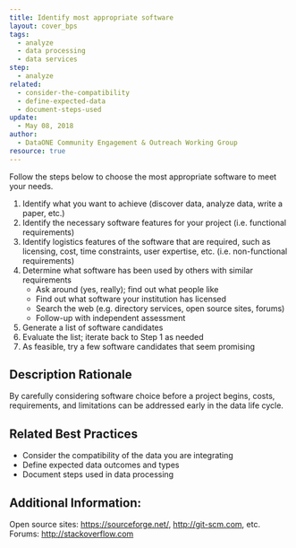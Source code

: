 ```yaml
---
title: Identify most appropriate software
layout: cover_bps
tags:
  - analyze
  - data processing
  - data services
step:
  - analyze
related:
  - consider-the-compatibility
  - define-expected-data
  - document-steps-used
update:
  - May 08, 2018
author:
  - DataONE Community Engagement & Outreach Working Group
resource: true
---
```




Follow the steps below to choose the most appropriate software to meet your needs.
  1. Identify what you want to achieve (discover data, analyze data, write a paper, etc.)
  2. Identify the necessary software features for your project (i.e. functional requirements)
  3. Identify logistics features of the software that are required, such as licensing, cost, time constraints, user expertise, etc. (i.e. non-functional requirements)
  4. Determine what software has been used by others with similar requirements
     - Ask around (yes, really); find out what people like
     - Find out what software your institution has licensed
     - Search the web (e.g. directory services, open source sites, forums)
     - Follow-up with independent assessment
   5. Generate a list of software candidates
   6. Evaluate the list; iterate back to Step 1 as needed
   7. As feasible, try a few software candidates that seem promising

## Description Rationale
By carefully considering software choice before a project begins, costs, requirements, and limitations can be addressed early in the data life cycle.

## Related Best Practices
- Consider the compatibility of the data you are integrating
- Define expected data outcomes and types
- Document steps used in data processing

## Additional Information:

Open source sites: https://sourceforge.net/, http://git-scm.com, etc.  
Forums: http://stackoverflow.com

